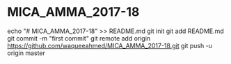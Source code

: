 # MICA_AMMA_2017-18
echo "# MICA_AMMA_2017-18" >> README.md
git init
git add README.md
git commit -m "first commit"
git remote add origin https://github.com/waqueeahmed/MICA_AMMA_2017-18.git
git push -u origin master
